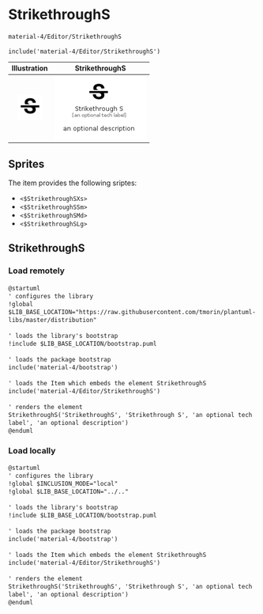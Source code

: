 # StrikethroughS


```text
material-4/Editor/StrikethroughS
```

```text
include('material-4/Editor/StrikethroughS')
```



| Illustration | StrikethroughS |
| :---: | :---: |
| ![illustration for Illustration](../../material-4/Editor/StrikethroughS.png) | ![illustration for StrikethroughS](../../material-4/Editor/StrikethroughS.Local.png) |



## Sprites
The item provides the following sriptes:

- `<$StrikethroughSXs>`
- `<$StrikethroughSSm>`
- `<$StrikethroughSMd>`
- `<$StrikethroughSLg>`





## StrikethroughS

### Load remotely
```plantuml
@startuml
' configures the library
!global $LIB_BASE_LOCATION="https://raw.githubusercontent.com/tmorin/plantuml-libs/master/distribution"

' loads the library's bootstrap
!include $LIB_BASE_LOCATION/bootstrap.puml

' loads the package bootstrap
include('material-4/bootstrap')

' loads the Item which embeds the element StrikethroughS
include('material-4/Editor/StrikethroughS')

' renders the element
StrikethroughS('StrikethroughS', 'Strikethrough S', 'an optional tech label', 'an optional description')
@enduml
```

### Load locally
```plantuml
@startuml
' configures the library
!global $INCLUSION_MODE="local"
!global $LIB_BASE_LOCATION="../.."

' loads the library's bootstrap
!include $LIB_BASE_LOCATION/bootstrap.puml

' loads the package bootstrap
include('material-4/bootstrap')

' loads the Item which embeds the element StrikethroughS
include('material-4/Editor/StrikethroughS')

' renders the element
StrikethroughS('StrikethroughS', 'Strikethrough S', 'an optional tech label', 'an optional description')
@enduml
```

